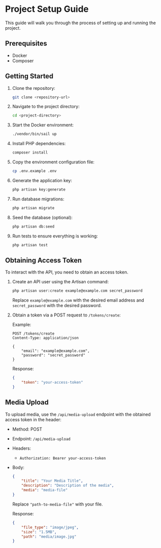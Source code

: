 # Project Setup Guide

This guide will walk you through the process of setting up and running the project.

## Prerequisites

- Docker
- Composer

## Getting Started

1. Clone the repository:

    ```bash
    git clone <repository-url>
    ```

2. Navigate to the project directory:

    ```bash
    cd <project-directory>
    ```

3. Start the Docker environment:

    ```bash
    ./vendor/bin/sail up
    ```

4. Install PHP dependencies:

    ```bash
    composer install
    ```

5. Copy the environment configuration file:

    ```bash
    cp .env.example .env
    ```

6. Generate the application key:

    ```bash
    php artisan key:generate
    ```

7. Run database migrations:

    ```bash
    php artisan migrate
    ```

8. Seed the database (optional):

    ```bash
    php artisan db:seed
    ```

9. Run tests to ensure everything is working:

    ```bash
    php artisan test
    ```

## Obtaining Access Token

To interact with the API, you need to obtain an access token.

1. Create an API user using the Artisan command:

    ```bash
    php artisan user:create example@example.com secret_password
    ```

    Replace `example@example.com` with the desired email address and `secret_password` with the desired password.

2. Obtain a token via a POST request to `/tokens/create`:

    Example:

    ```http
    POST /tokens/create
    Content-Type: application/json

    {
        "email": "example@example.com",
        "password": "secret_password"
    }
    ```

    Response:

    ```json
    {
        "token": "your-access-token"
    }
    ```

## Media Upload

To upload media, use the `/api/media-upload` endpoint with the obtained access token in the header:

- Method: POST
- Endpoint: `/api/media-upload`
- Headers:
    - `Authorization: Bearer your-access-token`
- Body:
    ```json
    {
        "title": "Your Media Title",
        "description": "Description of the media",
        "media": "media-file"
    }
    ```

    Replace `"path-to-media-file"` with your file.

    Response:

    ```json
    {
        "file_type": "image/jpeg",
        "size": "1.5MB",
        "path": "media/image.jpg"
    }
    ```